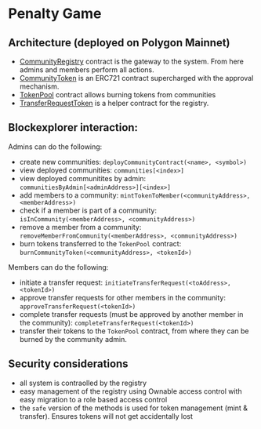 # Penalty Game

## Architecture (deployed on Polygon Mainnet)

- [CommunityRegistry](https://polygonscan.com/address/0x8392c3FFD7C80a4fFdaFE7F1117BAa556154b372#code) contract is the gateway to the system. From here admins and members perform all actions.
- [CommunityToken](https://polygonscan.com/address/0x07d8Cb502429483485ae3eaC4Ac8DA3E038b8b80#code) is an ERC721 contract supercharged with the approval mechanism.
- [TokenPool](https://polygonscan.com/address/0xEa4e3Af80a3fb7d8C6fCaC9632034ab41170Da68#code) contract allows burning tokens from communities
- [TransferRequestToken](https://polygonscan.com/address/0x2B6Bd7190eD74161C979623f9B5E6d02861Dda44#code) is a helper contract for the registry.

## Blockexplorer interaction:

Admins can do the following:
- create new communities: `deployCommunityContract(<name>, <symbol>)`
- view deployed communities: `communities[<index>]`
- view deployed communitites by admin: `communitiesByAdmin[<adminAddress>][<index>]`
- add members to a community: `mintTokenToMember(<communityAddress>, <memberAddress>)`
- check if a member is part of a community: `isInCommunity(<memberAddress>, <communityAddress>)`
- remove a member from a community: `removeMemberFromCommunity(<memberAddress>, <communityAddress>)`
- burn tokens transferred to the `TokenPool` contract: `burnCommunityToken(<communityAddress>, <tokenId>)`

Members  can do the following:
- initiate a transfer request: `initiateTransferRequest(<toAddress>, <tokenId>)`
- approve transfer requests for other members in the community: `approveTransferRequest(<tokenId>)`
- complete transfer requests (must be approved by another member in the community): `completeTransferRequest(<tokenId>)`
- transfer their tokens to the `TokenPool` contract, from where they can be burned by the community admin.

## Security considerations

- all system is contraolled by the registry
- easy management of the registry using Ownable access control with easy migration to a role based access control
- the `safe` version of the methods is used for token management (mint & transfer). Ensures tokens will not get accidentally lost
